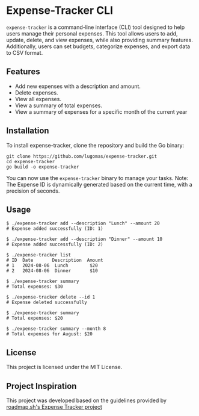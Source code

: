 # Expense-Tracker CLI
`expense-tracker` is a command-line interface (CLI) tool designed to help users manage their personal expenses. This tool allows users to add, update, delete, and view expenses, while also providing summary features. Additionally, users can set budgets, categorize expenses, and export data to CSV format.

## Features
- Add new expenses with a description and amount.
- Delete expenses.
- View all expenses.
- View a summary of total expenses.
- View a summary of expenses for a specific month of the current year

## Installation
To install expense-tracker, clone the repository and build the Go binary:
```
git clone https://github.com/lugomas/expense-tracker.git
cd expense-tracker
go build -o expense-tracker
```

You can now use the `expense-tracker` binary to manage your tasks.
Note: The Expense ID is dynamically generated based on the current time, with a precision of seconds.

## Usage
```
$ ./expense-tracker add --description "Lunch" --amount 20
# Expense added successfully (ID: 1)

$ ./expense-tracker add --description "Dinner" --amount 10
# Expense added successfully (ID: 2)

$ ./expense-tracker list
# ID  Date       Description  Amount
# 1   2024-08-06  Lunch        $20
# 2   2024-08-06  Dinner       $10

$ ./expense-tracker summary
# Total expenses: $30

$ ./expense-tracker delete --id 1
# Expense deleted successfully

$ ./expense-tracker summary
# Total expenses: $20

$ ./expense-tracker summary --month 8
# Total expenses for August: $20
```

## License
This project is licensed under the MIT License.

## Project Inspiration
This project was developed based on the guidelines provided by [roadmap.sh's Expense Tracker project](https://roadmap.sh/projects/expense-tracker)
